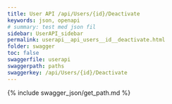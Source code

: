 ```yaml
---
title: User API /api/Users/{id}/Deactivate
keywords: json, openapi
# summary: test med json fil
sidebar: UserAPI_sidebar
permalink: userapi__api_users__id__deactivate.html
folder: swagger
toc: false
swaggerfile: userapi
swaggerpath: paths
swaggerkey: /api/Users/{id}/Deactivate
---
```

{% include swagger_json/get_path.md %}
